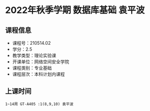 # 2022年秋季学期 数据库基础 袁平波






## 课程信息

- 课程号：210514.02
- 学分：2.5
- 教学类型：理论实验课
- 开课单位：网络空间安全学院
- 课程类别：专业基础
- 课程层次：本科计划内课程

## 上课时间

```
1~14周 GT-A405 :1(8,9,10) 袁平波
```

